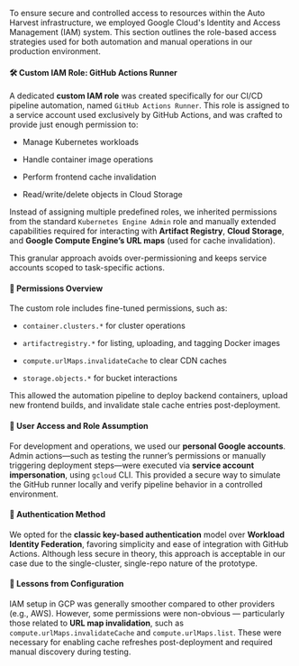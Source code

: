 

To ensure secure and controlled access to resources within the Auto Harvest infrastructure, we employed Google Cloud's Identity and Access Management (IAM) system. This section outlines the role-based access strategies used for both automation and manual operations in our production environment.

#### 🛠️ Custom IAM Role: GitHub Actions Runner

A dedicated **custom IAM role** was created specifically for our CI/CD pipeline automation, named `GitHub Actions Runner`. This role is assigned to a service account used exclusively by GitHub Actions, and was crafted to provide just enough permission to:

- Manage Kubernetes workloads
    
- Handle container image operations
    
- Perform frontend cache invalidation
    
- Read/write/delete objects in Cloud Storage
    

Instead of assigning multiple predefined roles, we inherited permissions from the standard `Kubernetes Engine Admin` role and manually extended capabilities required for interacting with **Artifact Registry**, **Cloud Storage**, and **Google Compute Engine’s URL maps** (used for cache invalidation).

This granular approach avoids over-permissioning and keeps service accounts scoped to task-specific actions.

#### 🔐 Permissions Overview

The custom role includes fine-tuned permissions, such as:

- `container.clusters.*` for cluster operations
    
- `artifactregistry.*` for listing, uploading, and tagging Docker images
    
- `compute.urlMaps.invalidateCache` to clear CDN caches
    
- `storage.objects.*` for bucket interactions
    

This allowed the automation pipeline to deploy backend containers, upload new frontend builds, and invalidate stale cache entries post-deployment.

#### 👥 User Access and Role Assumption

For development and operations, we used our **personal Google accounts**. Admin actions—such as testing the runner’s permissions or manually triggering deployment steps—were executed via **service account impersonation**, using `gcloud` CLI. This provided a secure way to simulate the GitHub runner locally and verify pipeline behavior in a controlled environment.

#### 🔑 Authentication Method

We opted for the **classic key-based authentication** model over **Workload Identity Federation**, favoring simplicity and ease of integration with GitHub Actions. Although less secure in theory, this approach is acceptable in our case due to the single-cluster, single-repo nature of the prototype.

#### 🧪 Lessons from Configuration

IAM setup in GCP was generally smoother compared to other providers (e.g., AWS). However, some permissions were non-obvious — particularly those related to **URL map invalidation**, such as `compute.urlMaps.invalidateCache` and `compute.urlMaps.list`. These were necessary for enabling cache refreshes post-deployment and required manual discovery during testing.